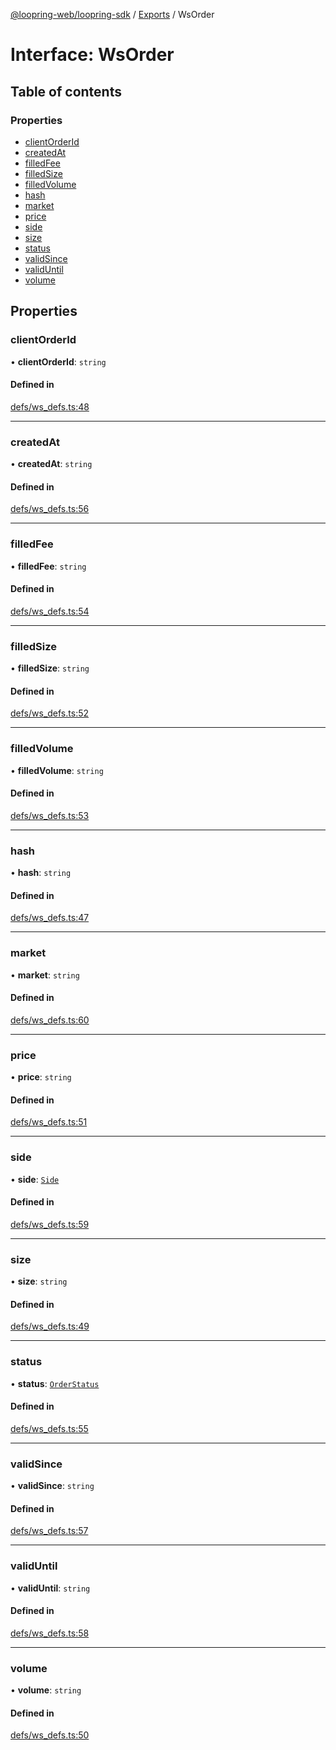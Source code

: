 [@loopring-web/loopring-sdk](../README.md) / [Exports](../modules.md) / WsOrder

# Interface: WsOrder

## Table of contents

### Properties

- [clientOrderId](WsOrder.md#clientorderid)
- [createdAt](WsOrder.md#createdat)
- [filledFee](WsOrder.md#filledfee)
- [filledSize](WsOrder.md#filledsize)
- [filledVolume](WsOrder.md#filledvolume)
- [hash](WsOrder.md#hash)
- [market](WsOrder.md#market)
- [price](WsOrder.md#price)
- [side](WsOrder.md#side)
- [size](WsOrder.md#size)
- [status](WsOrder.md#status)
- [validSince](WsOrder.md#validsince)
- [validUntil](WsOrder.md#validuntil)
- [volume](WsOrder.md#volume)

## Properties

### clientOrderId

• **clientOrderId**: `string`

#### Defined in

[defs/ws_defs.ts:48](https://github.com/Loopring/loopring_sdk/blob/81e0b16/src/defs/ws_defs.ts#L48)

___

### createdAt

• **createdAt**: `string`

#### Defined in

[defs/ws_defs.ts:56](https://github.com/Loopring/loopring_sdk/blob/81e0b16/src/defs/ws_defs.ts#L56)

___

### filledFee

• **filledFee**: `string`

#### Defined in

[defs/ws_defs.ts:54](https://github.com/Loopring/loopring_sdk/blob/81e0b16/src/defs/ws_defs.ts#L54)

___

### filledSize

• **filledSize**: `string`

#### Defined in

[defs/ws_defs.ts:52](https://github.com/Loopring/loopring_sdk/blob/81e0b16/src/defs/ws_defs.ts#L52)

___

### filledVolume

• **filledVolume**: `string`

#### Defined in

[defs/ws_defs.ts:53](https://github.com/Loopring/loopring_sdk/blob/81e0b16/src/defs/ws_defs.ts#L53)

___

### hash

• **hash**: `string`

#### Defined in

[defs/ws_defs.ts:47](https://github.com/Loopring/loopring_sdk/blob/81e0b16/src/defs/ws_defs.ts#L47)

___

### market

• **market**: `string`

#### Defined in

[defs/ws_defs.ts:60](https://github.com/Loopring/loopring_sdk/blob/81e0b16/src/defs/ws_defs.ts#L60)

___

### price

• **price**: `string`

#### Defined in

[defs/ws_defs.ts:51](https://github.com/Loopring/loopring_sdk/blob/81e0b16/src/defs/ws_defs.ts#L51)

___

### side

• **side**: [`Side`](../enums/Side.md)

#### Defined in

[defs/ws_defs.ts:59](https://github.com/Loopring/loopring_sdk/blob/81e0b16/src/defs/ws_defs.ts#L59)

___

### size

• **size**: `string`

#### Defined in

[defs/ws_defs.ts:49](https://github.com/Loopring/loopring_sdk/blob/81e0b16/src/defs/ws_defs.ts#L49)

___

### status

• **status**: [`OrderStatus`](../enums/OrderStatus.md)

#### Defined in

[defs/ws_defs.ts:55](https://github.com/Loopring/loopring_sdk/blob/81e0b16/src/defs/ws_defs.ts#L55)

___

### validSince

• **validSince**: `string`

#### Defined in

[defs/ws_defs.ts:57](https://github.com/Loopring/loopring_sdk/blob/81e0b16/src/defs/ws_defs.ts#L57)

___

### validUntil

• **validUntil**: `string`

#### Defined in

[defs/ws_defs.ts:58](https://github.com/Loopring/loopring_sdk/blob/81e0b16/src/defs/ws_defs.ts#L58)

___

### volume

• **volume**: `string`

#### Defined in

[defs/ws_defs.ts:50](https://github.com/Loopring/loopring_sdk/blob/81e0b16/src/defs/ws_defs.ts#L50)
